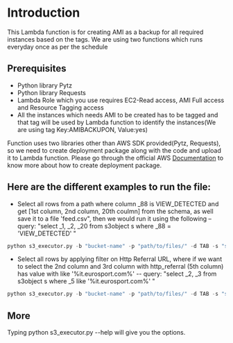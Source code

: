 # Introduction
  
 This Lambda function is for creating AMI as a backup for all required instances based on the tags. We are using two functions which runs everyday once as per the schedule

## Prerequisites

* Python library Pytz
* Python library Requests
* Lambda Role which you use requires EC2-Read access, AMI Full access and Resource Tagging access
* All the instances which needs AMI to be created has to be tagged and that tag will be used by Lambda function to identify the instances(We are using tag Key:AMIBACKUPON, Value:yes) 

Function uses two libraries other than AWS SDK provided(Pytz, Requests), so we need to create deployment package along with the code and upload it to Lambda function. Please go through the official AWS [Documentation](https://docs.aws.amazon.com/lambda/latest/dg/lambda-python-how-to-create-deployment-package.html) to know more about how to create deployment package.



## Here are the different examples to run the file:

* Select all rows from a path where column _88 is VIEW_DETECTED and get [1st column, 2nd column, 20th coulmn] from the schema, as well save it to a file 'feed.csv", then we would run it using the following – query: "select _1, _2, _20 from s3object s where _88 = 'VIEW_DETECTED' "

```python
python s3_executor.py -b "bucket-name" -p "path/to/files/" -d TAB -s "select _1, _2, _20  from s3object s where _88 = 'VIEW_DETECTED' " -o feed.csv
```


* Select all rows by applying filter on Http Referral URL, where if we want to select the 2nd column and 3rd column with http_referral (5th column) has value with like '%it.eurosport.com%' -- query: "select _2, _3 from s3object s where _5 like '%it.eurosport.com%' "

```python
python s3_executor.py -b "bucket-name" -p "path/to/files/" -d TAB -s "select _2, _3 from s3object s where _5 like '%it.eurosport.com%' " -o feed_for_eurosport.csv
```


## More
Typing python s3_executor.py --help will give you the options.

